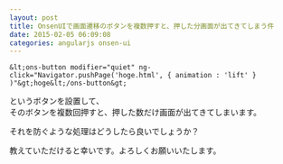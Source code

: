 ```yaml
---
layout: post
title: OnsenUIで画面遷移のボタンを複数押すと、押した分画面が出てきてしまう件
date: 2015-02-05 06:09:08
categories: angularjs onsen-ui
---
```

```
&lt;ons-button modifier="quiet" ng-click="Navigator.pushPage('hoge.html', { animation : 'lift' } )"&gt;hoge&lt;/ons-button&gt;
```

<p>というボタンを設置して、<br>
そのボタンを複数回押すと、押した数だけ画面が出てきてしまいます。</p>

<p>それを防ぐような処理はどうしたら良いでしょうか？</p>

<p>教えていただけると幸いです。よろしくお願いいたします。</p>
